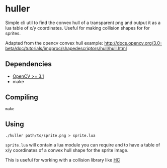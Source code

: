 # huller

Simple cli util to find the convex hull of a transparent png and output it
as a lua table of x/y coordinates. Useful for making collision shapes for
for sprites.

Adapted from the opencv convex hull example:
http://docs.opencv.org/3.0-beta/doc/tutorials/imgproc/shapedescriptors/hull/hull.html


## Dependencies

* [OpenCV >= 3.1](http://opencv.org/downloads.html)
* make

## Compiling

```
make
```

## Using

```
./huller path/to/sprite.png > sprite.lua
```

`sprite.lua` will contain a lua module you can require and to have a table of
x/y coordinates of a convex hull shape for the sprite image.

This is useful for working with a collision library like
[HC](http://hc.readthedocs.io/en/latest/)
